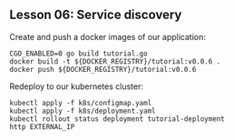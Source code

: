 ## Lesson 06: Service discovery

Create and push a docker images of our application:
```
CGO_ENABLED=0 go build tutorial.go
docker build -t ${DOCKER_REGISTRY}/tutorial:v0.0.6 .
docker push ${DOCKER_REGISTRY}/tutorial:v0.0.6
```

Redeploy to our kubernetes cluster:
```
kubectl apply -f k8s/configmap.yaml
kubectl apply -f k8s/deployment.yaml
kubectl rollout status deployment tutorial-deployment
http EXTERNAL_IP
```
